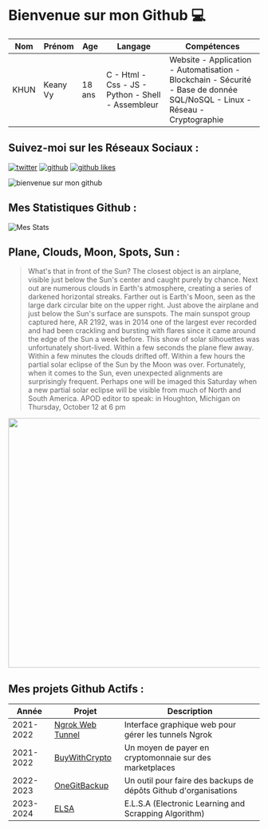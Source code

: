 # Bienvenue sur mon Github 💻
| Nom | Prénom | Age | Langage | Compétences |
|---  |---     |---  |---      |---
| KHUN | Keany Vy | 18 ans | C - Html - Css - JS - Python - Shell - Assembleur | Website - Application - Automatisation - Blockchain - Sécurité - Base de donnée SQL/NoSQL - Linux - Réseau - Cryptographie |

## Suivez-moi sur les Réseaux Sociaux :
[![twitter](https://img.shields.io/twitter/follow/thisiskeanyvy?style=social)](https://twitter.com/thisiskeanyvy)
[![github](https://img.shields.io/github/followers/thisiskeanyvy?style=social)](https://github.com/thisiskeanyvy?tab=followers)
[![github likes](https://img.shields.io/github/stars/thisiskeanyvy?style=social)](https://github.com/thisiskeanyvy)

![bienvenue sur mon github](https://thisiskeanyvy-hosting.pages.dev/banner.gif)

## Mes Statistiques Github :
![Mes Stats](https://github-readme-stats.vercel.app/api?username=thisiskeanyvy&show_icons=true&theme=radical)

## Plane, Clouds, Moon, Spots, Sun :

> What's that in front of the Sun?  The closest object is an airplane, visible just below the Sun's center and caught purely by chance.  Next out are numerous clouds in Earth's atmosphere, creating a series of darkened horizontal streaks. Farther out is Earth's Moon, seen as the large dark circular bite on the upper right. Just above the airplane and just below the Sun's surface are sunspots. The main sunspot group captured here, AR 2192, was in 2014 one of the largest ever recorded and had been crackling and bursting with flares since it came around the edge of the Sun a week before. This show of solar silhouettes was unfortunately short-lived.  Within a few seconds the plane flew away. Within a few minutes the clouds drifted off. Within a few hours the partial solar eclipse of the Sun by the Moon was over. Fortunately, when it comes to the Sun, even unexpected  alignments are surprisingly frequent. Perhaps one will be imaged this Saturday when a new partial solar eclipse will be visible from much of North and South America.    APOD editor to speak: in Houghton, Michigan on Thursday, October 12 at 6 pm

<img src='https://apod.nasa.gov/apod/image/2310/PlaneEclipse_Slifer_960.jpg' width="800" height="500"/>

## Mes projets Github Actifs :
| Année | Projet | Description |
|---   |---     |---          |
| 2021-2022 | [Ngrok Web Tunnel](https://github.com/thisiskeanyvy/ngrok-web-manager) | Interface graphique web pour gérer les tunnels Ngrok |
| 2021-2022 | [BuyWithCrypto](https://github.com/BuyWithCrypto) | Un moyen de payer en cryptomonnaie sur des marketplaces |
| 2022-2023 | [OneGitBackup](https://github.com/BuyWithCrypto/OneGitBackup) | Un outil pour faire des backups de dépôts Github d'organisations |
| 2023-2024 | [ELSA](https://github.com/thisiskeanyvy/ELSA) | E.L.S.A (Electronic Learning and Scrapping Algorithm) |